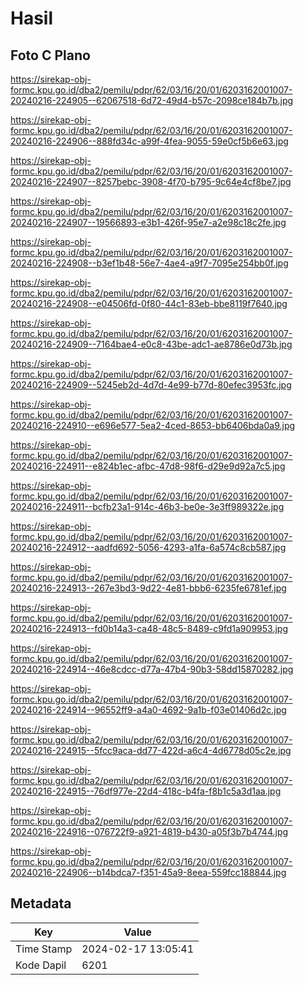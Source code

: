 # Hasil

## Foto C Plano

https://sirekap-obj-formc.kpu.go.id/dba2/pemilu/pdpr/62/03/16/20/01/6203162001007-20240216-224905--62067518-6d72-49d4-b57c-2098ce184b7b.jpg

https://sirekap-obj-formc.kpu.go.id/dba2/pemilu/pdpr/62/03/16/20/01/6203162001007-20240216-224906--888fd34c-a99f-4fea-9055-59e0cf5b6e63.jpg

https://sirekap-obj-formc.kpu.go.id/dba2/pemilu/pdpr/62/03/16/20/01/6203162001007-20240216-224907--8257bebc-3908-4f70-b795-9c64e4cf8be7.jpg

https://sirekap-obj-formc.kpu.go.id/dba2/pemilu/pdpr/62/03/16/20/01/6203162001007-20240216-224907--19566893-e3b1-426f-95e7-a2e98c18c2fe.jpg

https://sirekap-obj-formc.kpu.go.id/dba2/pemilu/pdpr/62/03/16/20/01/6203162001007-20240216-224908--b3ef1b48-56e7-4ae4-a9f7-7095e254bb0f.jpg

https://sirekap-obj-formc.kpu.go.id/dba2/pemilu/pdpr/62/03/16/20/01/6203162001007-20240216-224908--e04506fd-0f80-44c1-83eb-bbe8119f7640.jpg

https://sirekap-obj-formc.kpu.go.id/dba2/pemilu/pdpr/62/03/16/20/01/6203162001007-20240216-224909--7164bae4-e0c8-43be-adc1-ae8786e0d73b.jpg

https://sirekap-obj-formc.kpu.go.id/dba2/pemilu/pdpr/62/03/16/20/01/6203162001007-20240216-224909--5245eb2d-4d7d-4e99-b77d-80efec3953fc.jpg

https://sirekap-obj-formc.kpu.go.id/dba2/pemilu/pdpr/62/03/16/20/01/6203162001007-20240216-224910--e696e577-5ea2-4ced-8653-bb6406bda0a9.jpg

https://sirekap-obj-formc.kpu.go.id/dba2/pemilu/pdpr/62/03/16/20/01/6203162001007-20240216-224911--e824b1ec-afbc-47d8-98f6-d29e9d92a7c5.jpg

https://sirekap-obj-formc.kpu.go.id/dba2/pemilu/pdpr/62/03/16/20/01/6203162001007-20240216-224911--bcfb23a1-914c-46b3-be0e-3e3ff989322e.jpg

https://sirekap-obj-formc.kpu.go.id/dba2/pemilu/pdpr/62/03/16/20/01/6203162001007-20240216-224912--aadfd692-5056-4293-a1fa-6a574c8cb587.jpg

https://sirekap-obj-formc.kpu.go.id/dba2/pemilu/pdpr/62/03/16/20/01/6203162001007-20240216-224913--267e3bd3-9d22-4e81-bbb6-6235fe6781ef.jpg

https://sirekap-obj-formc.kpu.go.id/dba2/pemilu/pdpr/62/03/16/20/01/6203162001007-20240216-224913--fd0b14a3-ca48-48c5-8489-c9fd1a909953.jpg

https://sirekap-obj-formc.kpu.go.id/dba2/pemilu/pdpr/62/03/16/20/01/6203162001007-20240216-224914--46e8cdcc-d77a-47b4-90b3-58dd15870282.jpg

https://sirekap-obj-formc.kpu.go.id/dba2/pemilu/pdpr/62/03/16/20/01/6203162001007-20240216-224914--96552ff9-a4a0-4692-9a1b-f03e01406d2c.jpg

https://sirekap-obj-formc.kpu.go.id/dba2/pemilu/pdpr/62/03/16/20/01/6203162001007-20240216-224915--5fcc9aca-dd77-422d-a6c4-4d6778d05c2e.jpg

https://sirekap-obj-formc.kpu.go.id/dba2/pemilu/pdpr/62/03/16/20/01/6203162001007-20240216-224915--76df977e-22d4-418c-b4fa-f8b1c5a3d1aa.jpg

https://sirekap-obj-formc.kpu.go.id/dba2/pemilu/pdpr/62/03/16/20/01/6203162001007-20240216-224916--076722f9-a921-4819-b430-a05f3b7b4744.jpg

https://sirekap-obj-formc.kpu.go.id/dba2/pemilu/pdpr/62/03/16/20/01/6203162001007-20240216-224906--b14bdca7-f351-45a9-8eea-559fcc188844.jpg


## Metadata

| Key        | Value               |
| ---------- | ------------------- |
| Time Stamp | 2024-02-17 13:05:41 |
| Kode Dapil | 6201                |



